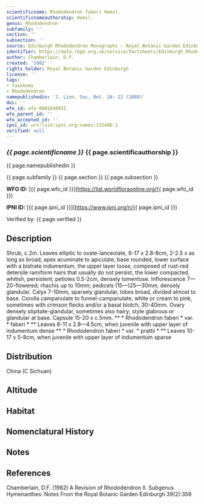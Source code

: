 ```yaml
---
scientificname: Rhododendron faberi Hemsl.
scientificnameauthorship: Hemsl.
genus: Rhododendron
subfamily: ''
section: ''
subsection: ''
source: Edinburgh Rhododendron Monographs – Royal Botanic Garden Edinburgh
identifier: https://data.rbge.org.uk/service/factsheets/Edinburgh_Rhododendron_Monographs.xhtml
author: Chamberlain, D.F.
created: '1982'
rights holder: Royal Botanic Garden Edinburgh
license: ''
tags:
- taxonomy
- Rhododendron
namepublishedin: 'J. Linn. Soc, Bot. 26: 22 (1889)'
doi: ''
wfo_id: wfo-0001048931
wfo_parent_id: ''
wfo_accepted_id: ''
ipni_id: urn:lsid:ipni.org:names:332406-1
verified: null
---
```

### _{{ page.scientificname }}_ {{ page.scientificauthorship }}
 {{ page.namepublishedin }}

{{ page.subfamily }} {{ page.section }} {{ page.subsection }}

**WFO ID:** [{{ page.wfo_id }}](https://list.worldfloraonline.org/{{ page.wfo_id }})

**IPNI ID:** [{{ page.ipni_id }}](https://www.ipni.org/n/{{ page.ipni_id }})

Verified by: {{ page.verified }}



## Description
Shrub, c.2m. Leaves elliptic to ovate-lanceolate, 6-17 x 2.8-8cm, 2-2.5 x as long as broad, apex acuminate to apiculate, base rounded, lower surface with a bistrate indumentum, the upper layer loose, composed of rust-red detersile ramiform hairs that usually do not persist, the lower compacted, whitish, persistent; petioles 0.5-2cm, densely tomentose. Inflorescence 7—20-flowered; rhachis up to 10mm; pedicels (15—)25—30mm, densely glandular. Calyx 7-10mm, sparsely glandular, lobes broad, divided almost to base. Corolla campanulate to funnel-campanulate, white or cream to pink, sometimes with crimson flecks and/or a basal blotch, 30-40mm. Ovary densely stipitate-glandular, sometimes also hairy; style glabrous or glandular at base. Capsule 15-20 x c.5mm. ** * Rhododendron faberi * var. * faberi * ** Leaves 6-11 x 2.8—4.5cm, when juvenile with upper layer of indumentum dense ** * Rhododendron faberi * var. * prattii * ** Leaves 10-17 x 5-8cm, when juvenile with upper layer of indumentum sparse

## Distribution
China (C Sichuan)

## Altitude


## Habitat


## Nomenclatural History

                       
## Notes


## References

Chamberlain, D.F. (1982) A Revision of Rhododendron II. Subgenus Hymenanthes. Notes From the Royal Botanic Garden Edinburgh 39(2):359
